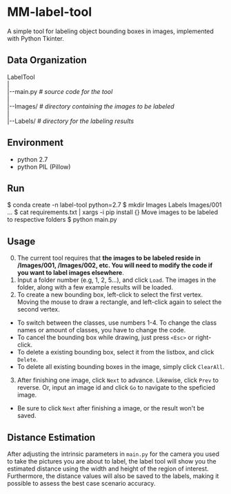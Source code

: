 MM-label-tool
===============

A simple tool for labeling object bounding boxes in images, implemented with Python Tkinter.

Data Organization
-----------------
LabelTool  
|  
|--main.py   *# source code for the tool*  
|  
|--Images/   *# directory containing the images to be labeled*  
|  
|--Labels/   *# directory for the labeling results*  

Environment
----------
- python 2.7
- python PIL (Pillow)

Run
-------
$ conda create -n label-tool python=2.7
$ mkdir Images Labels Images/001 ...
$ cat requirements.txt | xargs -i pip install {}
Move images to be labeled to respective folders
$ python main.py

Usage
-----
0. The current tool requires that **the images to be labeled reside in /Images/001, /Images/002, etc. You will need to modify the code if you want to label images elsewhere**.
1. Input a folder number (e.g, 1, 2, 5...), and click `Load`. The images in the folder, along with a few example results will be loaded.
2. To create a new bounding box, left-click to select the first vertex. Moving the mouse to draw a rectangle, and left-click again to select the second vertex.
  - To switch between the classes, use numbers 1-4. To change the class names or amount of classes, you have to change the code.
  - To cancel the bounding box while drawing, just press `<Esc>` or right-click.
  - To delete a existing bounding box, select it from the listbox, and click `Delete`.
  - To delete all existing bounding boxes in the image, simply click `ClearAll`.
3. After finishing one image, click `Next` to advance. Likewise, click `Prev` to reverse. Or, input an image id and click `Go` to navigate to the speficied image.
  - Be sure to click `Next` after finishing a image, or the result won't be saved. 
 
 Distance Estimation
 -----
 After adjusting the intrinsic parameters in `main.py` for the camera you used to take the pictures you are about to label, the label tool will show you the estimated distance using the width and height of the region of interest. Furthermore, the distance values will also be saved to the labels, making it possible to assess the best case scenario accuracy.

